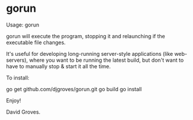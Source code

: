 # gorun

Usage: gorun <program>

gorun will execute the program, stopping it and relaunching if the executable
file changes.

It's useful for developing long-running server-style applications (like
web-servers), where you want to be running the latest build, but don't want
to have to manually stop & start it all the time.

To install:

  go get github.com/djgroves/gorun.git
  go build
  go install

Enjoy!

David Groves.
